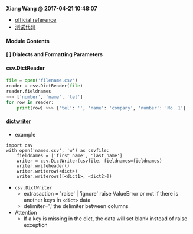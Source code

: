 **Xiang Wang @ 2017-04-21 10:48:07**

* [official reference](https://docs.python.org/3/library/csv.html)
* [测试代码](./script/csv写入中文.py)

#### Module Contents

#### [ ] Dialects and Formatting Parameters

#### csv.DictReader
```python
file = open('filename.csv')
reader = csv.DictReader(file)
reader.fieldnames
>>> ['number', 'name', 'tel']
for row in reader:
    print(row) >>> {'tel': '', 'name': 'company', 'number': 'No. 1'}
```

#### [dictwriter](https://docs.python.org/3/library/csv.html#csv.DictWriter)
* example
```
import csv
with open('names.csv', 'w') as csvfile:
    fieldnames = ['first_name', 'last_name']
    writer = csv.DictWriter(csvfile, fieldnames=fieldnames)
    writer.writeheader()
    writer.writerow(<dict>)
    writer.writerows([<dict1>, <dict2>])
```
* `csv.DictWriter`
    * extrasaction = 'raise' | 'ignore' raise ValueError or not if there is another keys in `<dict>` data
    * delimiter=',' the delimiter between columns
* Attention
    * If a key is missing in the dict, the data will set blank instead of raise exception
